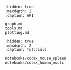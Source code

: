 ```{include} ../README.md

```

```{toctree}
:hidden: true
:maxdepth: 2
:caption: API

graph.md
tools.md
plotting.md
```

```{toctree}
:hidden: true
:maxdepth: 2
:caption: Tutorials

notebooks/codex_mouse_spleen
notebooks/cosmx_human_nsclc


```
